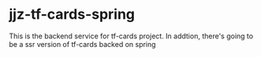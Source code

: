 # jjz-tf-cards-spring
This is the backend service for tf-cards project. In addtion, there's going to be a ssr version of tf-cards backed on spring
